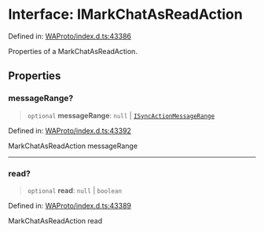 # Interface: IMarkChatAsReadAction

Defined in: [WAProto/index.d.ts:43386](https://github.com/WhiskeySockets/Baileys/blob/2fdabb7f387029b680a2c5e056c7022c25b0f110/WAProto/index.d.ts#L43386)

Properties of a MarkChatAsReadAction.

## Properties

### messageRange?

> `optional` **messageRange**: `null` \| [`ISyncActionMessageRange`](ISyncActionMessageRange.md)

Defined in: [WAProto/index.d.ts:43392](https://github.com/WhiskeySockets/Baileys/blob/2fdabb7f387029b680a2c5e056c7022c25b0f110/WAProto/index.d.ts#L43392)

MarkChatAsReadAction messageRange

***

### read?

> `optional` **read**: `null` \| `boolean`

Defined in: [WAProto/index.d.ts:43389](https://github.com/WhiskeySockets/Baileys/blob/2fdabb7f387029b680a2c5e056c7022c25b0f110/WAProto/index.d.ts#L43389)

MarkChatAsReadAction read
